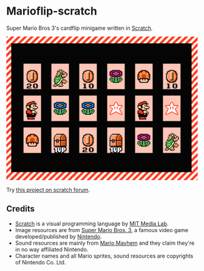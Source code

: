 Marioflip-scratch
=================

Super Mario Bros 3's cardflip minigame written in [Scratch](http://scratch.mit.edu/).

![Marioflip preview](screenshots/Marioflip_preview_test.png)

Try [this project on scratch forum](http://scratch.mit.edu/projects/xenosoz/2727145).

Credits
-------
* [Scratch](http://scratch.mit.edu/) is a visual programming language by
  [MIT Media Lab](http://www.media.mit.edu/).
* Image resources are from
[Super Mario Bros. 3](http://en.wikipedia.org/wiki/Super_Mario_Bros._3), a famous video game developed/published by
[Nintendo](http://www.nintendo.com/).
* Sound resources are mainly from
  [Mario Mayhem](http://www.mariomayhem.com/) and they claim they're in no
  way affiliated Nintendo.
* Character names and all Mario sprites, sound resources are copyrights of Nintendo Co. Ltd.
